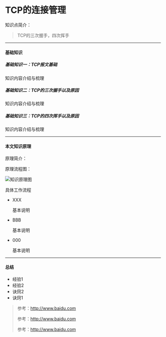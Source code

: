 # TCP的连接管理

知识点简介：

> TCP的三次握手，四次挥手



------

#### 基础知识

##### 基础知识一：TCP报文基础

  知识内容介绍与梳理

##### 基础知识二：TCP的三次握手以及原因

  知识内容介绍与梳理

##### 基础知识三：TCP的四次挥手以及原因

  知识内容介绍与梳理



------



#### 本文知识原理

原理简介：



原理流程图：



![知识原理图](C:\Users\Andrew\Pictures\1559361087(1).png)

具体工作流程

- XXX

  基本说明

  

- BBB

  基本说明

  

- 000

  基本说明

  





------

#### 总结

- 经验1
- 经验2
- 诀窍2
- 诀窍1



> 参考：http://www.baidu.com
>
> 参考：http://www.baidu.com
>
> 参考：http://www.baidu.com



